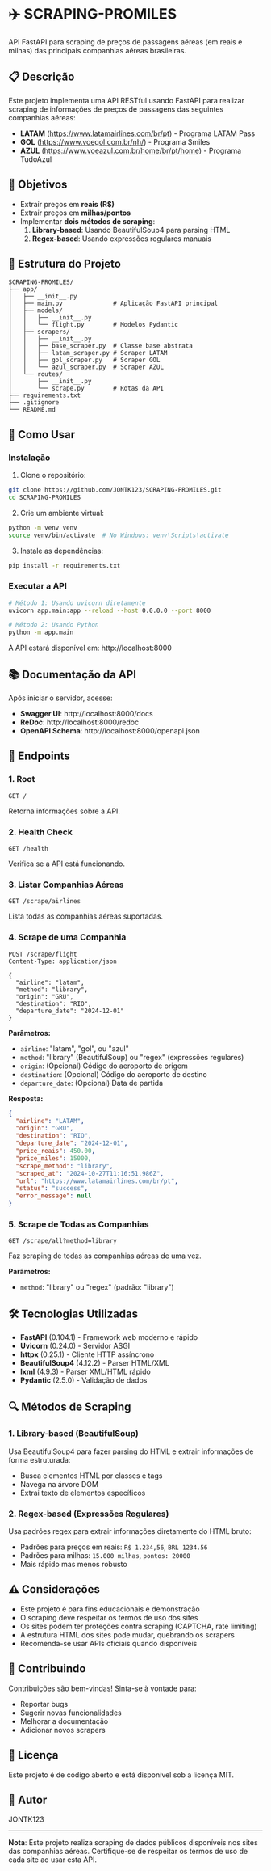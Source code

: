 # ✈️ SCRAPING-PROMILES

API FastAPI para scraping de preços de passagens aéreas (em reais e milhas) das principais companhias aéreas brasileiras.

## 📋 Descrição

Este projeto implementa uma API RESTful usando FastAPI para realizar scraping de informações de preços de passagens das seguintes companhias aéreas:

- **LATAM** (https://www.latamairlines.com/br/pt) - Programa LATAM Pass
- **GOL** (https://www.voegol.com.br/nh/) - Programa Smiles
- **AZUL** (https://www.voeazul.com.br/home/br/pt/home) - Programa TudoAzul

## 🎯 Objetivos

- Extrair preços em **reais (R$)**
- Extrair preços em **milhas/pontos**
- Implementar **dois métodos de scraping**:
  1. **Library-based**: Usando BeautifulSoup4 para parsing HTML
  2. **Regex-based**: Usando expressões regulares manuais

## 📁 Estrutura do Projeto

```
SCRAPING-PROMILES/
├── app/
│   ├── __init__.py
│   ├── main.py              # Aplicação FastAPI principal
│   ├── models/
│   │   ├── __init__.py
│   │   └── flight.py        # Modelos Pydantic
│   ├── scrapers/
│   │   ├── __init__.py
│   │   ├── base_scraper.py  # Classe base abstrata
│   │   ├── latam_scraper.py # Scraper LATAM
│   │   ├── gol_scraper.py   # Scraper GOL
│   │   └── azul_scraper.py  # Scraper AZUL
│   └── routes/
│       ├── __init__.py
│       └── scrape.py        # Rotas da API
├── requirements.txt
├── .gitignore
└── README.md
```

## 🚀 Como Usar

### Instalação

1. Clone o repositório:
```bash
git clone https://github.com/JONTK123/SCRAPING-PROMILES.git
cd SCRAPING-PROMILES
```

2. Crie um ambiente virtual:
```bash
python -m venv venv
source venv/bin/activate  # No Windows: venv\Scripts\activate
```

3. Instale as dependências:
```bash
pip install -r requirements.txt
```

### Executar a API

```bash
# Método 1: Usando uvicorn diretamente
uvicorn app.main:app --reload --host 0.0.0.0 --port 8000

# Método 2: Usando Python
python -m app.main
```

A API estará disponível em: http://localhost:8000

## 📚 Documentação da API

Após iniciar o servidor, acesse:

- **Swagger UI**: http://localhost:8000/docs
- **ReDoc**: http://localhost:8000/redoc
- **OpenAPI Schema**: http://localhost:8000/openapi.json

## 🔌 Endpoints

### 1. Root
```http
GET /
```
Retorna informações sobre a API.

### 2. Health Check
```http
GET /health
```
Verifica se a API está funcionando.

### 3. Listar Companhias Aéreas
```http
GET /scrape/airlines
```
Lista todas as companhias aéreas suportadas.

### 4. Scrape de uma Companhia
```http
POST /scrape/flight
Content-Type: application/json

{
  "airline": "latam",
  "method": "library",
  "origin": "GRU",
  "destination": "RIO",
  "departure_date": "2024-12-01"
}
```

**Parâmetros:**
- `airline`: "latam", "gol", ou "azul"
- `method`: "library" (BeautifulSoup) ou "regex" (expressões regulares)
- `origin`: (Opcional) Código do aeroporto de origem
- `destination`: (Opcional) Código do aeroporto de destino
- `departure_date`: (Opcional) Data de partida

**Resposta:**
```json
{
  "airline": "LATAM",
  "origin": "GRU",
  "destination": "RIO",
  "departure_date": "2024-12-01",
  "price_reais": 450.00,
  "price_miles": 15000,
  "scrape_method": "library",
  "scraped_at": "2024-10-27T11:16:51.986Z",
  "url": "https://www.latamairlines.com/br/pt",
  "status": "success",
  "error_message": null
}
```

### 5. Scrape de Todas as Companhias
```http
GET /scrape/all?method=library
```

Faz scraping de todas as companhias aéreas de uma vez.

**Parâmetros:**
- `method`: "library" ou "regex" (padrão: "library")

## 🛠️ Tecnologias Utilizadas

- **FastAPI** (0.104.1) - Framework web moderno e rápido
- **Uvicorn** (0.24.0) - Servidor ASGI
- **httpx** (0.25.1) - Cliente HTTP assíncrono
- **BeautifulSoup4** (4.12.2) - Parser HTML/XML
- **lxml** (4.9.3) - Parser XML/HTML rápido
- **Pydantic** (2.5.0) - Validação de dados

## 🔍 Métodos de Scraping

### 1. Library-based (BeautifulSoup)
Usa BeautifulSoup4 para fazer parsing do HTML e extrair informações de forma estruturada:
- Busca elementos HTML por classes e tags
- Navega na árvore DOM
- Extrai texto de elementos específicos

### 2. Regex-based (Expressões Regulares)
Usa padrões regex para extrair informações diretamente do HTML bruto:
- Padrões para preços em reais: `R$ 1.234,56`, `BRL 1234.56`
- Padrões para milhas: `15.000 milhas`, `pontos: 20000`
- Mais rápido mas menos robusto

## ⚠️ Considerações

- Este projeto é para fins educacionais e demonstração
- O scraping deve respeitar os termos de uso dos sites
- Os sites podem ter proteções contra scraping (CAPTCHA, rate limiting)
- A estrutura HTML dos sites pode mudar, quebrando os scrapers
- Recomenda-se usar APIs oficiais quando disponíveis

## 🤝 Contribuindo

Contribuições são bem-vindas! Sinta-se à vontade para:
- Reportar bugs
- Sugerir novas funcionalidades
- Melhorar a documentação
- Adicionar novos scrapers

## 📄 Licença

Este projeto é de código aberto e está disponível sob a licença MIT.

## 👤 Autor

JONTK123

---

**Nota**: Este projeto realiza scraping de dados públicos disponíveis nos sites das companhias aéreas. Certifique-se de respeitar os termos de uso de cada site ao usar esta API.

